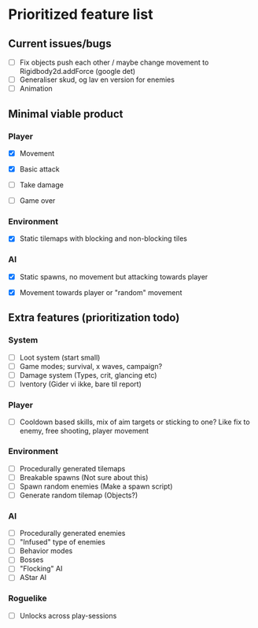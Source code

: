 # Prioritized feature list

## Current issues/bugs
 - [ ] Fix objects push each other / maybe change movement to Rigidbody2d.addForce (google det)
 - [ ] Generaliser skud, og lav en version for enemies
 - [ ] Animation

## Minimal viable product

### Player
 - [x] Movement
 - [x] Basic attack
 - [ ] Take damage
 - [ ] Game over


### Environment
 - [x] Static tilemaps with blocking and non-blocking tiles

### AI
 - [x] Static spawns, no movement but attacking towards player
 - [x] Movement towards player or "random" movement


## Extra features (prioritization todo)

### System
 - [ ] Loot system (start small)
 - [ ] Game modes; survival, x waves, campaign?
 - [ ] Damage system (Types, crit, glancing etc)
 - [ ] Iventory (Gider vi ikke, bare til report)

### Player
 - [ ] Cooldown based skills, mix of aim targets or sticking to one? Like fix to enemy, free shooting, player movement

### Environment
 - [ ] Procedurally generated tilemaps
 - [ ] Breakable spawns (Not sure about this)
 - [ ] Spawn random enemies (Make a spawn script)
 - [ ] Generate random tilemap (Objects?)

### AI
 - [ ] Procedurally generated enemies
 - [ ] "Infused" type of enemies
 - [ ] Behavior modes
 - [ ] Bosses
 - [ ] "Flocking" AI
 - [ ] AStar AI

### Roguelike
 - [ ] Unlocks across play-sessions

